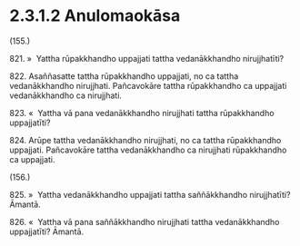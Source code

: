 # 2.3.1.2 Anulomaokāsa

(155.)

821\. »  Yattha rūpakkhandho uppajjati tattha vedanākkhandho nirujjhatīti?

822\. Asaññasatte tattha rūpakkhandho uppajjati, no ca tattha vedanākkhandho nirujjhati. Pañcavokāre tattha rūpakkhandho ca uppajjati vedanākkhandho ca nirujjhati.

823\. «  Yattha vā pana vedanākkhandho nirujjhati tattha rūpakkhandho uppajjatīti?

824\. Arūpe tattha vedanākkhandho nirujjhati, no ca tattha rūpakkhandho uppajjati. Pañcavokāre tattha vedanākkhandho ca nirujjhati rūpakkhandho ca uppajjati.

(156.)

825\. »  Yattha vedanākkhandho uppajjati tattha saññākkhandho nirujjhatīti? Āmantā.

826\. «  Yattha vā pana saññākkhandho nirujjhati tattha vedanākkhandho uppajjatīti? Āmantā.

